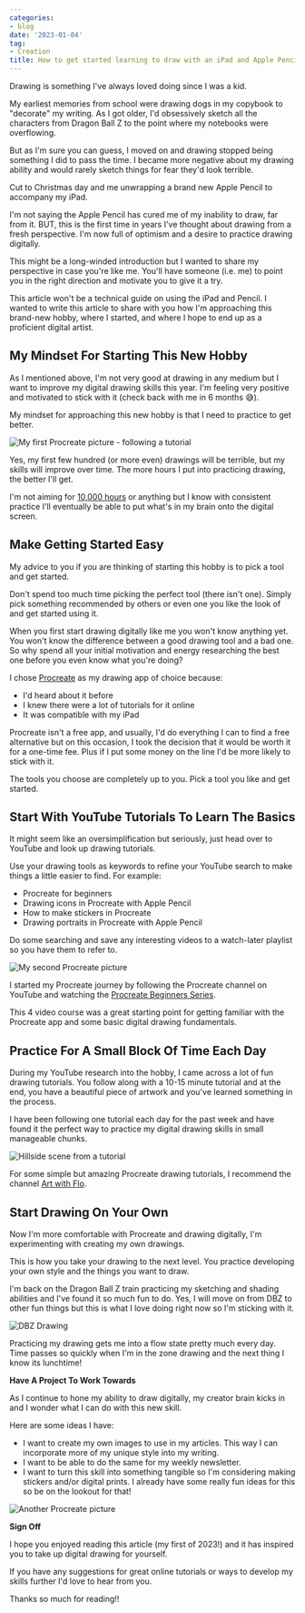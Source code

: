 ```yaml
---
categories:
- blog
date: '2023-01-04'
tag:
- Creation
title: How to get started learning to draw with an iPad and Apple Pencil
---
```


Drawing is something I've always loved doing since I was a kid. 

My earliest memories from school were drawing dogs in my copybook to "decorate" my writing. As I got older, I'd obsessively sketch all the characters from Dragon Ball Z to the point where my notebooks were overflowing. 

But as I'm sure you can guess, I moved on and drawing stopped being something I did to pass the time. I became more negative about my drawing ability and would rarely sketch things for fear they'd look terrible.

Cut to Christmas day and me unwrapping a brand new Apple Pencil to accompany my iPad.

I'm not saying the Apple Pencil has cured me of my inability to draw, far from it. BUT, this is the first time in years I've thought about drawing from a fresh perspective. I'm now full of optimism and a desire to practice drawing digitally.

This might be a long-winded introduction but I wanted to share my perspective in case you're like me. You'll have someone (i.e. me) to point you in the right direction and motivate you to give it a try.

This article won't be a technical guide on using the iPad and Pencil. I wanted to write this article to share with you how I'm approaching this brand-new hobby, where I started, and where I hope to end up as a proficient digital artist.


## My Mindset For Starting This New Hobby

As I mentioned above, I'm not very good at drawing in any medium but I want to improve my digital drawing skills this year. I'm feeling very positive and motivated to stick with it (check back with me in 6 months 😅).

My mindset for approaching this new hobby is that I need to practice to get better.

![My first Procreate picture - following a tutorial](/assets/images/2023/MXA23001/Procreate_1.jpg)

Yes, my first few hundred (or more even) drawings will be terrible, but my skills will improve over time. The more hours I put into practicing drawing, the better I'll get.

I'm not aiming for [10,000 hours](https://heymichellemac.com/peak-anders-ericsson) or anything but I know with consistent practice I'll eventually be able to put what's in my brain onto the digital screen.


## Make Getting Started Easy

My advice to you if you are thinking of starting this hobby is to pick a tool and get started. 

Don't spend too much time picking the perfect tool (there isn't one). Simply pick something recommended by others or even one you like the look of and get started using it.

When you first start drawing digitally like me you won't know anything yet. You won't know the difference between a good drawing tool and a bad one. So why spend all your initial motivation and energy researching the best one before you even know what you're doing?

I chose [Procreate](https://procreate.com/) as my drawing app of choice because:

- I'd heard about it before
- I knew there were a lot of tutorials for it online
- It was compatible with my iPad

Procreate isn't a free app, and usually, I'd do everything I can to find a free alternative but on this occasion, I took the decision that it would be worth it for a one-time fee. Plus if I put some money on the line I'd be more likely to stick with it.

The tools you choose are completely up to you. Pick a tool you like and get started.

## Start With YouTube Tutorials To Learn The Basics

It might seem like an oversimplification but seriously, just head over to YouTube and look up drawing tutorials.

Use your drawing tools as keywords to refine your YouTube search to make things a little easier to find. For example:

- Procreate for beginners
- Drawing icons in Procreate with Apple Pencil
- How to make stickers in Procreate
- Drawing portraits in Procreate with Apple Pencil

Do some searching and save any interesting videos to a watch-later playlist so you have them to refer to.

![My second Procreate picture](/assets/images/2023/MXA23001/Procreate_2.jpg)


I started my Procreate journey by following the Procreate channel on YouTube and watching the [Procreate Beginners Series](https://youtu.be/fBWR0BpzAnk). 

This 4 video course was a great starting point for getting familiar with the Procreate app and some basic digital drawing fundamentals.

## Practice For A Small Block Of Time Each Day

During my YouTube research into the hobby, I came across a lot of fun drawing tutorials. You follow along with a 10-15 minute tutorial and at the end, you have a beautiful piece of artwork and you've learned something in the process.

I have been following one tutorial each day for the past week and have found it the perfect way to practice my digital drawing skills in small manageable chunks.

![Hillside scene from a tutorial](/assets/images/2023/MXA23001/Hillside.jpg)

For some simple but amazing Procreate drawing tutorials, I recommend the channel [Art with Flo](https://www.youtube.com/@ArtwithFlo).


## Start Drawing On Your Own

Now I'm more comfortable with Procreate and drawing digitally, I'm experimenting with creating my own drawings.

This is how you take your drawing to the next level. You practice developing your own style and the things you want to draw.

I'm back on the Dragon Ball Z train practicing my sketching and shading abilities and I've found it so much fun to do. Yes, I will move on from DBZ to other fun things but this is what I love doing right now so I'm sticking with it.

![DBZ Drawing](/assets/images/2023/MXA23001/DBZ-Drawing.jpg)

Practicing my drawing gets me into a flow state pretty much every day. Time passes so quickly when I'm in the zone drawing and the next thing I know its lunchtime!


**Have A Project To Work Towards**

As I continue to hone my ability to draw digitally, my creator brain kicks in and I wonder what I can do with this new skill.

Here are some ideas I have:
- I want to create my own images to use in my articles. This way I can incorporate more of my unique style into my writing.
- I want to be able to do the same for my weekly newsletter.
- I want to turn this skill into something tangible so I'm considering making stickers and/or digital prints. I already have some really fun ideas for this so be on the lookout for that!

![Another Procreate picture](/assets/images/2023/MXA23001/Procreate_3.jpg)

**Sign Off**

I hope you enjoyed reading this article (my first of 2023!) and it has inspired you to take up digital drawing for yourself.

If you have any suggestions for great online tutorials or ways to develop my skills further I'd love to hear from you.

Thanks so much for reading!!
